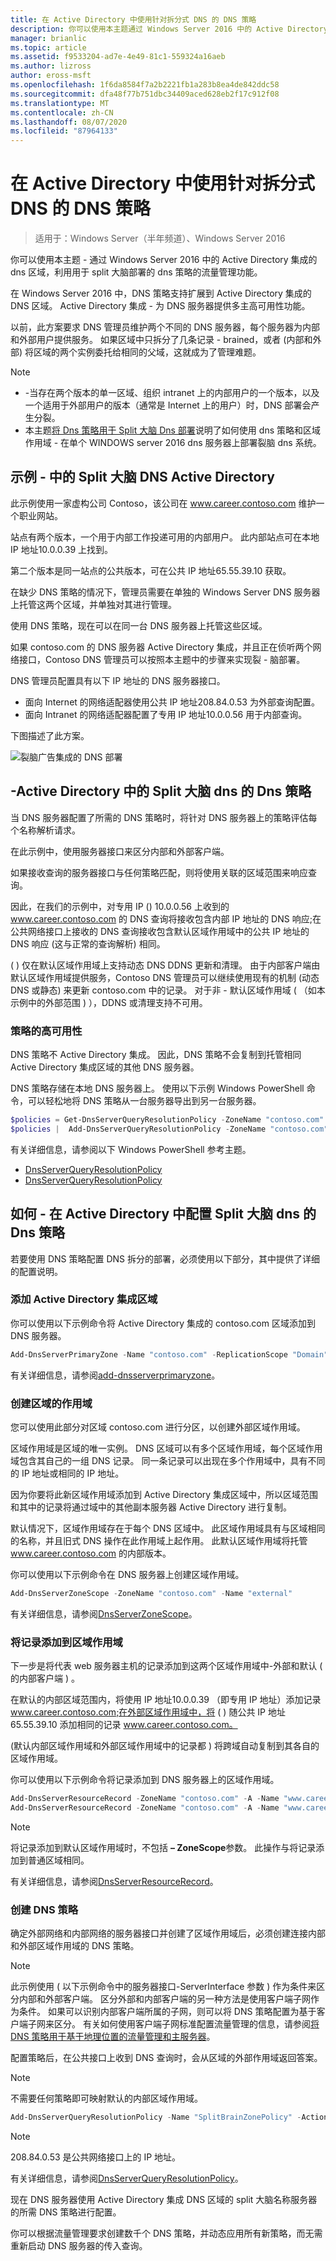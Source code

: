 ```yaml
---
title: 在 Active Directory 中使用针对拆分式 DNS 的 DNS 策略
description: 你可以使用本主题通过 Windows Server 2016 中的 Active Directory 集成的 DNS 区域，利用适用于裂脑部署的 DNS 策略的流量管理功能。
manager: brianlic
ms.topic: article
ms.assetid: f9533204-ad7e-4e49-81c1-559324a16aeb
ms.author: lizross
author: eross-msft
ms.openlocfilehash: 1f6da8584f7a2b2221fb1a283b8ea4de842ddc58
ms.sourcegitcommit: dfa48f77b751dbc34409aced628eb2f17c912f08
ms.translationtype: MT
ms.contentlocale: zh-CN
ms.lasthandoff: 08/07/2020
ms.locfileid: "87964133"
---
```

# <a name="use-dns-policy-for-split-brain-dns-in-active-directory"></a>在 Active Directory 中使用针对拆分式 DNS 的 DNS 策略

>适用于：Windows Server（半年频道）、Windows Server 2016

你可以使用本主题 \- 通过 Windows Server 2016 中的 Active Directory 集成的 dns 区域，利用用于 split 大脑部署的 dns 策略的流量管理功能。

在 Windows Server 2016 中，DNS 策略支持扩展到 Active Directory 集成的 DNS 区域。 Active Directory 集成 \- 为 DNS 服务器提供多主高可用性功能。

以前，此方案要求 DNS 管理员维护两个不同的 DNS 服务器，每个服务器为内部和外部用户提供服务。 如果区域中只拆分了几条记录 \- brained，或者 (内部和外部) 将区域的两个实例委托给相同的父域，这就成为了管理难题。

> [!NOTE]
> - \-当存在两个版本的单一区域、组织 intranet 上的内部用户的一个版本，以及一个适用于外部用户的版本（通常是 Internet 上的用户）时，DNS 部署会产生分裂。
> - 本主题[将 Dns 策略用于 Split 大脑 Dns 部署](split-brain-DNS-deployment.md)说明了如何使用 dns 策略和区域作用域 \- 在单个 WINDOWS server 2016 dns 服务器上部署裂脑 dns 系统。

## <a name="example-split-brain-dns-in-active-directory"></a>示例 \- 中的 Split 大脑 DNS Active Directory

此示例使用一家虚构公司 Contoso，该公司在 www.career.contoso.com 维护一个职业网站。

站点有两个版本，一个用于内部工作投递可用的内部用户。 此内部站点可在本地 IP 地址10.0.0.39 上找到。

第二个版本是同一站点的公共版本，可在公共 IP 地址65.55.39.10 获取。

在缺少 DNS 策略的情况下，管理员需要在单独的 Windows Server DNS 服务器上托管这两个区域，并单独对其进行管理。

使用 DNS 策略，现在可以在同一台 DNS 服务器上托管这些区域。

如果 contoso.com 的 DNS 服务器 Active Directory 集成，并且正在侦听两个网络接口，Contoso DNS 管理员可以按照本主题中的步骤来实现裂 \- 脑部署。

DNS 管理员配置具有以下 IP 地址的 DNS 服务器接口。

- 面向 Internet 的网络适配器使用公共 IP 地址208.84.0.53 为外部查询配置。
- 面向 Intranet 的网络适配器配置了专用 IP 地址10.0.0.56 用于内部查询。

下图描述了此方案。

![裂脑广告集成的 DNS 部署](../../media/DNS-SB-AD/DNS-SB-AD.jpg)

## <a name="how-dns-policy-for-split-brain-dns-in-active-directory-works"></a>\-Active Directory 中的 Split 大脑 dns 的 Dns 策略

当 DNS 服务器配置了所需的 DNS 策略时，将针对 DNS 服务器上的策略评估每个名称解析请求。

在此示例中，使用服务器接口来区分内部和外部客户端。

如果接收查询的服务器接口与任何策略匹配，则将使用关联的区域范围来响应查询。

因此，在我们的示例中，对专用 IP () 10.0.0.56 上收到的 www.career.contoso.com 的 DNS 查询将接收包含内部 IP 地址的 DNS 响应;在公共网络接口上接收的 DNS 查询接收包含默认区域作用域中的公共 IP 地址的 DNS 响应 (这与正常的查询解析) 相同。

\( \) 仅在默认区域作用域上支持动态 DNS DDNS 更新和清理。 由于内部客户端由默认区域作用域提供服务，Contoso DNS 管理员可以继续使用现有的机制 (动态 DNS 或静态) 来更新 contoso.com 中的记录。 对于非 \- 默认区域作用域 \( （如本示例中的外部范围 \) ），DDNS 或清理支持不可用。

### <a name="high-availability-of-policies"></a>策略的高可用性

DNS 策略不 Active Directory 集成。 因此，DNS 策略不会复制到托管相同 Active Directory 集成区域的其他 DNS 服务器。

DNS 策略存储在本地 DNS 服务器上。 使用以下示例 Windows PowerShell 命令，可以轻松地将 DNS 策略从一台服务器导出到另一台服务器。

```powershell
$policies = Get-DnsServerQueryResolutionPolicy -ZoneName "contoso.com" -ComputerName Server01
$policies |  Add-DnsServerQueryResolutionPolicy -ZoneName "contoso.com" -ComputerName Server02
```

有关详细信息，请参阅以下 Windows PowerShell 参考主题。

- [DnsServerQueryResolutionPolicy](https://docs.microsoft.com/powershell/module/dnsserver/get-dnsserverqueryresolutionpolicy?view=win10-ps)
- [DnsServerQueryResolutionPolicy](https://docs.microsoft.com/powershell/module/dnsserver/add-dnsserverqueryresolutionpolicy?view=win10-ps)

## <a name="how-to-configure-dns-policy-for-split-brain-dns-in-active-directory"></a>如何 \- 在 Active Directory 中配置 Split 大脑 dns 的 Dns 策略

若要使用 DNS 策略配置 DNS 拆分的部署，必须使用以下部分，其中提供了详细的配置说明。

### <a name="add-the-active-directory-integrated-zone"></a>添加 Active Directory 集成区域

你可以使用以下示例命令将 Active Directory 集成的 contoso.com 区域添加到 DNS 服务器。

```powershell
Add-DnsServerPrimaryZone -Name "contoso.com" -ReplicationScope "Domain" -PassThru
```

有关详细信息，请参阅[add-dnsserverprimaryzone](https://docs.microsoft.com/powershell/module/dnsserver/add-dnsserverprimaryzone?view=win10-ps)。

### <a name="create-the-scopes-of-the-zone"></a>创建区域的作用域

您可以使用此部分对区域 contoso.com 进行分区，以创建外部区域作用域。

区域作用域是区域的唯一实例。 DNS 区域可以有多个区域作用域，每个区域作用域包含其自己的一组 DNS 记录。 同一条记录可以出现在多个作用域中，具有不同的 IP 地址或相同的 IP 地址。

因为你要将此新区域作用域添加到 Active Directory 集成区域中，所以区域范围和其中的记录将通过域中的其他副本服务器 Active Directory 进行复制。

默认情况下，区域作用域存在于每个 DNS 区域中。 此区域作用域具有与区域相同的名称，并且旧式 DNS 操作在此作用域上起作用。 此默认区域作用域将托管 www.career.contoso.com 的内部版本。

你可以使用以下示例命令在 DNS 服务器上创建区域作用域。

```powershell
Add-DnsServerZoneScope -ZoneName "contoso.com" -Name "external"
```

有关详细信息，请参阅[DnsServerZoneScope](https://docs.microsoft.com/powershell/module/dnsserver/add-dnsserverzonescope?view=win10-ps)。

### <a name="add-records-to-the-zone-scopes"></a>将记录添加到区域作用域

下一步是将代表 web 服务器主机的记录添加到这两个区域作用域中-外部和默认 \( 的内部客户端 \) 。

在默认的内部区域范围内，将使用 IP 地址10.0.0.39 （即专用 IP 地址）添加记录 www.career.contoso.com;在外部区域作用域中，将 \( \) 随公共 IP 地址65.55.39.10 添加相同的记录 www.career.contoso.com。

\(默认内部区域作用域和外部区域作用域中的记录都 \) 将跨域自动复制到其各自的区域作用域。

你可以使用以下示例命令将记录添加到 DNS 服务器上的区域作用域。

```powershell
Add-DnsServerResourceRecord -ZoneName "contoso.com" -A -Name "www.career" -IPv4Address "65.55.39.10" -ZoneScope "external"
Add-DnsServerResourceRecord -ZoneName "contoso.com" -A -Name "www.career" -IPv4Address "10.0.0.39”
```

> [!NOTE]
> 将记录添加到默认区域作用域时，不包括 **– ZoneScope**参数。 此操作与将记录添加到普通区域相同。

有关详细信息，请参阅[DnsServerResourceRecord](https://docs.microsoft.com/powershell/module/dnsserver/add-dnsserverresourcerecord?view=win10-ps)。

### <a name="create-the-dns-policies"></a>创建 DNS 策略

确定外部网络和内部网络的服务器接口并创建了区域作用域后，必须创建连接内部和外部区域作用域的 DNS 策略。

> [!NOTE]
> 此示例使用 \( 以下示例命令中的服务器接口-ServerInterface 参数 \) 作为条件来区分内部和外部客户端。 区分外部和内部客户端的另一种方法是使用客户端子网作为条件。 如果可以识别内部客户端所属的子网，则可以将 DNS 策略配置为基于客户端子网来区分。 有关如何使用客户端子网标准配置流量管理的信息，请参阅[将 DNS 策略用于基于地理位置的流量管理和主服务器](primary-geo-location.md)。

配置策略后，在公共接口上收到 DNS 查询时，会从区域的外部作用域返回答案。

> [!NOTE]
> 不需要任何策略即可映射默认的内部区域作用域。

```powershell
Add-DnsServerQueryResolutionPolicy -Name "SplitBrainZonePolicy" -Action ALLOW -ServerInterface "eq,208.84.0.53" -ZoneScope "external,1" -ZoneName contoso.com
```

> [!NOTE]
> 208.84.0.53 是公共网络接口上的 IP 地址。

有关详细信息，请参阅[DnsServerQueryResolutionPolicy](https://docs.microsoft.com/powershell/module/dnsserver/add-dnsserverqueryresolutionpolicy?view=win10-ps)。

现在 DNS 服务器使用 Active Directory 集成 DNS 区域的 split 大脑名称服务器的所需 DNS 策略进行配置。

你可以根据流量管理要求创建数千个 DNS 策略，并动态应用所有新策略，而无需重新启动 DNS 服务器的传入查询。
